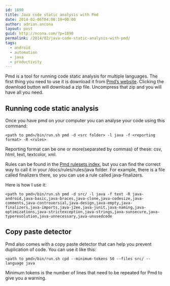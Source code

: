 ```yaml
---
id: 1890
title: Java code static analysis with Pmd
date: 2014-02-06T04:08:19+00:00
author: adrian.ancona
layout: post
guid: http://ncona.com/?p=1890
permalink: /2014/02/java-code-static-analysis-with-pmd/
tags:
  - android
  - automation
  - java
  - productivity
---
```

Pmd is a tool for running code static analysis for multiple languages. The first thing you need to use it is download it from [Pmd&#8217;s website](http://pmd.sourceforge.net/ "Pmds website"). Clicking the download button will download a zip file. Uncompress that zip and you will have all you need.

## Running code static analysis

Once you have pmd on your computer you can analyse your code using this command:

```
<path to pmd>/bin/run.sh pmd -d <src folder> -l java -f <reporting format> -R <rules>
```

<!--more-->

Reporting format can be one or more(separated by commas) of these: csv, html, text, textcolor, xml.

Rules can be found in the [Pmd rulesets index](http://pmd.sourceforge.net/pmd-5.0.5/rules/index.html "Pmd rulesets index"), but you can find the correct way to call it in your <path to pmd>/docs/rules/rules/java folder. For example, there is a file called finalizers there, so you can use a rule called java-finalizers.

Here is how I use it:

```
<path to pmd>/bin/run.sh pmd -d src/ -l java -f text -R java-android,java-basic,java-braces,java-clone,java-codesize,java-comments,java-controversial,java-design,java-empty,java-finalizers,java-imports,java-j2ee,java-junit,java-naming,java-optimizations,java-strictexception,java-strings,java-sunsecure,java-typeresolution,java-unnecessary,java-unusedcode
```
        

## Copy paste detector

Pmd also comes with a copy paste detector that can help you prevent duplication of code. You can use it like this:

```
<path to pmd>/bin/run.sh cpd --minimum-tokens 50 --files src/ --language java
```

Minimum tokens is the number of lines that need to be repeated for Pmd to give you a warning.
